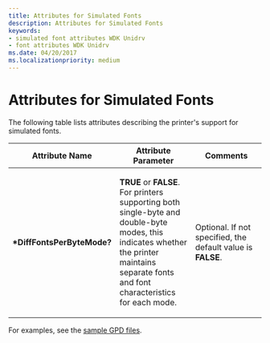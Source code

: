 ```yaml
---
title: Attributes for Simulated Fonts
description: Attributes for Simulated Fonts
keywords:
- simulated font attributes WDK Unidrv
- font attributes WDK Unidrv
ms.date: 04/20/2017
ms.localizationpriority: medium
---
```


# Attributes for Simulated Fonts





The following table lists attributes describing the printer's support for simulated fonts.

<table>
<colgroup>
<col width="33%" />
<col width="33%" />
<col width="33%" />
</colgroup>
<thead>
<tr class="header">
<th>Attribute Name</th>
<th>Attribute Parameter</th>
<th>Comments</th>
</tr>
</thead>
<tbody>
<tr class="odd">
<td><p><strong>*DiffFontsPerByteMode?</strong></p></td>
<td><p><strong>TRUE</strong> or <strong>FALSE</strong>. For printers supporting both single-byte and double-byte modes, this indicates whether the printer maintains separate fonts and font characteristics for each mode.</p></td>
<td><p>Optional. If not specified, the default value is <strong>FALSE</strong>.</p></td>
</tr>
</tbody>
</table>

 

For examples, see the [sample GPD files](sample-gpd-files.md).

 

 




